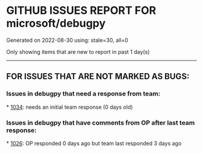 
# GITHUB ISSUES REPORT FOR microsoft/debugpy


Generated on 2022-08-30 using: stale=30, all=0


Only showing items that are new to report in past 1 day(s)


---

## FOR ISSUES THAT ARE NOT MARKED AS BUGS:


### Issues in debugpy that need a response from team:


\* [1034](https://github.com/microsoft/debugpy/issues/1034 "Debugpy adapter process is not closing even after debug is completed"): needs an initial team response (0 days old)

### Issues in debugpy that have comments from OP after last team response:


\* [1026](https://github.com/microsoft/debugpy/issues/1026 "Debugger sometimes looks stuck with embedded interpreter"): OP responded 0 days ago but team last responded 3 days ago
